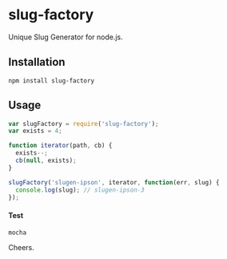 
# slug-factory
Unique Slug Generator for node.js.


## Installation

```
npm install slug-factory
```


## Usage

```js
var slugFactory = require('slug-factory');
var exists = 4;

function iterator(path, cb) {
  exists--;
  cb(null, exists);
}

slugFactory('slugen-ipson', iterator, function(err, slug) {
  console.log(slug); // slugen-ipson-3
});

```


#### Test

```
mocha
```

Cheers.
